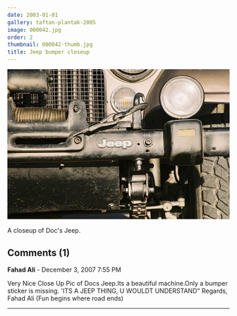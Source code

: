 ```yaml
---
date: 2003-01-01
gallery: taftan-plantak-2005
image: 000042.jpg
order: 2
thumbnail: 000042-thumb.jpg
title: Jeep bumper closeup
---
```


![Jeep bumper closeup](./000042.jpg)

A closeup of Doc's Jeep.

<div id="comments">

## Comments (1)

**Fahad Ali** - December  3, 2007  7:55 PM

Very Nice Close Up Pic of Docs Jeep.Its a beautiful machine.Only a bumper sticker is missing.
'ITS A JEEP THING, U WOULDT UNDERSTAND"
Regards,
Fahad Ali
(Fun begins where road ends)

---

</div>